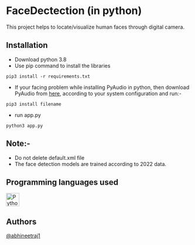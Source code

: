 # FaceDectection (in python)
This project helps to locate/visualize human faces through digital camera.

## Installation
*	Download python 3.8
*	Use pip command to install the libraries
```
pip3 install -r requirements.txt
```
*	If your facing problem while installing PyAudio in python, then download PyAudio from [here](https://www.lfd.uci.edu/%7Egohlke/pythonlibs/), according to your system configuration and run:-
```
pip3 install filename
```
*	run app.py
```
python3 app.py
```
##  Note:-
* Do not delete default.xml file
* The face detection models are trained according to 2022 data.
## Programming languages used
<a href="https://www.python.org/" target="_blank" rel="noreferrer"><img src="https://raw.githubusercontent.com/danielcranney/readme-generator/main/public/icons/skills/python-colored.svg" width="36" height="36" alt="Python" /></a>

## Authors
[@abhineetraj1](https://github.com/abhineetraj1)
